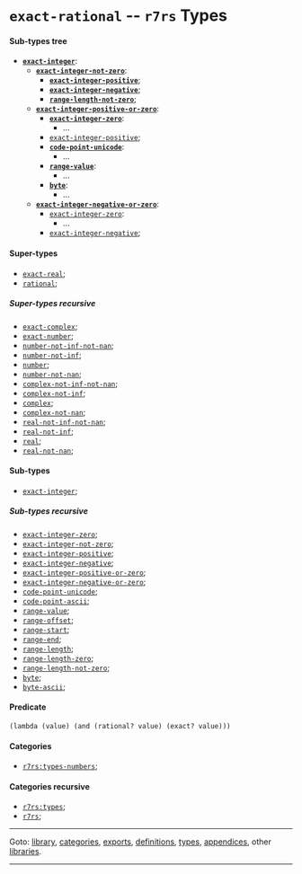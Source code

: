 

<a id='type__r7rs__exact-rational'></a>

# `exact-rational` -- `r7rs` Types


<a id='type__r7rs__exact-rational__sub-types-tree'></a>

#### Sub-types tree

* **[`exact-integer`](../../r7rs/types/exact-integer.md#type__r7rs__exact-integer)**:
  * **[`exact-integer-not-zero`](../../r7rs/types/exact-integer-not-zero.md#type__r7rs__exact-integer-not-zero)**:
    * **[`exact-integer-positive`](../../r7rs/types/exact-integer-positive.md#type__r7rs__exact-integer-positive)**;
    * **[`exact-integer-negative`](../../r7rs/types/exact-integer-negative.md#type__r7rs__exact-integer-negative)**;
    * **[`range-length-not-zero`](../../r7rs/types/range-length-not-zero.md#type__r7rs__range-length-not-zero)**;
  * **[`exact-integer-positive-or-zero`](../../r7rs/types/exact-integer-positive-or-zero.md#type__r7rs__exact-integer-positive-or-zero)**:
    * **[`exact-integer-zero`](../../r7rs/types/exact-integer-zero.md#type__r7rs__exact-integer-zero)**:
      * ...
    * [`exact-integer-positive`](../../r7rs/types/exact-integer-positive.md#type__r7rs__exact-integer-positive);
    * **[`code-point-unicode`](../../r7rs/types/code-point-unicode.md#type__r7rs__code-point-unicode)**:
      * ...
    * **[`range-value`](../../r7rs/types/range-value.md#type__r7rs__range-value)**:
      * ...
    * **[`byte`](../../r7rs/types/byte.md#type__r7rs__byte)**:
      * ...
  * **[`exact-integer-negative-or-zero`](../../r7rs/types/exact-integer-negative-or-zero.md#type__r7rs__exact-integer-negative-or-zero)**:
    * [`exact-integer-zero`](../../r7rs/types/exact-integer-zero.md#type__r7rs__exact-integer-zero):
      * ...
    * [`exact-integer-negative`](../../r7rs/types/exact-integer-negative.md#type__r7rs__exact-integer-negative);


<a id='type__r7rs__exact-rational__super-types'></a>

#### Super-types

 * [`exact-real`](../../r7rs/types/exact-real.md#type__r7rs__exact-real);
 * [`rational`](../../r7rs/types/rational.md#type__r7rs__rational);


<a id='type__r7rs__exact-rational__super-types-recursive'></a>

##### Super-types recursive

 * [`exact-complex`](../../r7rs/types/exact-complex.md#type__r7rs__exact-complex);
 * [`exact-number`](../../r7rs/types/exact-number.md#type__r7rs__exact-number);
 * [`number-not-inf-not-nan`](../../r7rs/types/number-not-inf-not-nan.md#type__r7rs__number-not-inf-not-nan);
 * [`number-not-inf`](../../r7rs/types/number-not-inf.md#type__r7rs__number-not-inf);
 * [`number`](../../r7rs/types/number.md#type__r7rs__number);
 * [`number-not-nan`](../../r7rs/types/number-not-nan.md#type__r7rs__number-not-nan);
 * [`complex-not-inf-not-nan`](../../r7rs/types/complex-not-inf-not-nan.md#type__r7rs__complex-not-inf-not-nan);
 * [`complex-not-inf`](../../r7rs/types/complex-not-inf.md#type__r7rs__complex-not-inf);
 * [`complex`](../../r7rs/types/complex.md#type__r7rs__complex);
 * [`complex-not-nan`](../../r7rs/types/complex-not-nan.md#type__r7rs__complex-not-nan);
 * [`real-not-inf-not-nan`](../../r7rs/types/real-not-inf-not-nan.md#type__r7rs__real-not-inf-not-nan);
 * [`real-not-inf`](../../r7rs/types/real-not-inf.md#type__r7rs__real-not-inf);
 * [`real`](../../r7rs/types/real.md#type__r7rs__real);
 * [`real-not-nan`](../../r7rs/types/real-not-nan.md#type__r7rs__real-not-nan);


<a id='type__r7rs__exact-rational__sub-types'></a>

#### Sub-types

 * [`exact-integer`](../../r7rs/types/exact-integer.md#type__r7rs__exact-integer);


<a id='type__r7rs__exact-rational__sub-types-recursive'></a>

##### Sub-types recursive

 * [`exact-integer-zero`](../../r7rs/types/exact-integer-zero.md#type__r7rs__exact-integer-zero);
 * [`exact-integer-not-zero`](../../r7rs/types/exact-integer-not-zero.md#type__r7rs__exact-integer-not-zero);
 * [`exact-integer-positive`](../../r7rs/types/exact-integer-positive.md#type__r7rs__exact-integer-positive);
 * [`exact-integer-negative`](../../r7rs/types/exact-integer-negative.md#type__r7rs__exact-integer-negative);
 * [`exact-integer-positive-or-zero`](../../r7rs/types/exact-integer-positive-or-zero.md#type__r7rs__exact-integer-positive-or-zero);
 * [`exact-integer-negative-or-zero`](../../r7rs/types/exact-integer-negative-or-zero.md#type__r7rs__exact-integer-negative-or-zero);
 * [`code-point-unicode`](../../r7rs/types/code-point-unicode.md#type__r7rs__code-point-unicode);
 * [`code-point-ascii`](../../r7rs/types/code-point-ascii.md#type__r7rs__code-point-ascii);
 * [`range-value`](../../r7rs/types/range-value.md#type__r7rs__range-value);
 * [`range-offset`](../../r7rs/types/range-offset.md#type__r7rs__range-offset);
 * [`range-start`](../../r7rs/types/range-start.md#type__r7rs__range-start);
 * [`range-end`](../../r7rs/types/range-end.md#type__r7rs__range-end);
 * [`range-length`](../../r7rs/types/range-length.md#type__r7rs__range-length);
 * [`range-length-zero`](../../r7rs/types/range-length-zero.md#type__r7rs__range-length-zero);
 * [`range-length-not-zero`](../../r7rs/types/range-length-not-zero.md#type__r7rs__range-length-not-zero);
 * [`byte`](../../r7rs/types/byte.md#type__r7rs__byte);
 * [`byte-ascii`](../../r7rs/types/byte-ascii.md#type__r7rs__byte-ascii);


<a id='type__r7rs__exact-rational__predicate'></a>

#### Predicate

````
(lambda (value) (and (rational? value) (exact? value)))
````


<a id='type__r7rs__exact-rational__categories'></a>

#### Categories

 * [`r7rs:types-numbers`](../../r7rs/categories/r7rs_3a_types-numbers.md#category__r7rs__r7rs_3a_types-numbers);


<a id='type__r7rs__exact-rational__categories-recursive'></a>

#### Categories recursive

 * [`r7rs:types`](../../r7rs/categories/r7rs_3a_types.md#category__r7rs__r7rs_3a_types);
 * [`r7rs`](../../r7rs/categories/r7rs.md#category__r7rs__r7rs);

----

Goto: [library](../../r7rs/_index.md#library__r7rs), [categories](../../r7rs/categories/_index.md#toc__r7rs__categories), [exports](../../r7rs/exports/_index.md#toc__r7rs__exports), [definitions](../../r7rs/definitions/_index.md#toc__r7rs__definitions), [types](../../r7rs/types/_index.md#toc__r7rs__types), [appendices](../../r7rs/appendices/_index.md#toc__r7rs__appendices), other [libraries](../../_libraries.md#toc__libraries).

----

